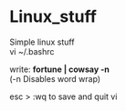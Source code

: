 # Linux_stuff

Simple linux stuff</br>
vi ~/.bashrc

write: <b>fortune | cowsay -n </b> </br>
(-n Disables word wrap)

esc > :wq to save and quit vi
